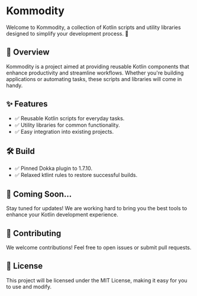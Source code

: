 # Kommodity

Welcome to Kommodity, a collection of Kotlin scripts and utility libraries designed to simplify your development process. 🚀

## 📘 Overview

Kommodity is a project aimed at providing reusable Kotlin components that enhance productivity and streamline workflows. Whether you're building applications or automating tasks, these scripts and libraries will come in handy.

## ✨ Features

- ✅ Reusable Kotlin scripts for everyday tasks.
- ✅ Utility libraries for common functionality.
- ✅ Easy integration into existing projects.

## 🛠️ Build

- ✅ Pinned Dokka plugin to 1.7.10.
- ✅ Relaxed ktlint rules to restore successful builds.

## 🔮 Coming Soon...

Stay tuned for updates! We are working hard to bring you the best tools to enhance your Kotlin development experience.

## 🤝 Contributing

We welcome contributions! Feel free to open issues or submit pull requests.

## 📄 License

This project will be licensed under the MIT License, making it easy for you to use and modify.

